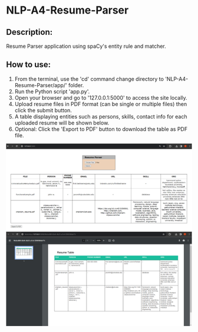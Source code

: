 # NLP-A4-Resume-Parser
 
## Description:
Resume Parser application using spaCy's entity rule and matcher.

## How to use:
1) From the terminal, use the 'cd' command change directory to 'NLP-A4-Resume-Parser/app/' folder.
2) Run the Python script 'app.py'.
3) Open your browser and go to '127.0.0.1:5000' to access the site locally.
4) Upload resume files in PDF format (can be single or multiple files) then click the submit button.
5) A table displaying entities such as persons, skills, contact info for each uploaded resume will be shown below.
6) Optional: Click the 'Export to PDF' button to download the table as PDF file.

![demonstration](./figures/app_demonstrate.png)
![demonstration](./figures/export_to_pdf.png)
